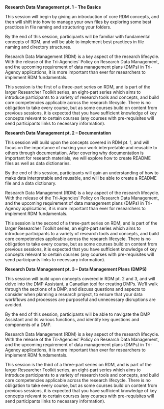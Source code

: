 **Research Data Management pt. 1 – The Basics** 

This session will begin by giving an introduction of core RDM concepts, and then will shift into how to manage your own files by exploring some best practices in file naming and structuring your folders.  

By the end of this session, participants will be familiar with fundamental concepts of RDM, and will be able to implement best practices in file naming and directory structures.

Research Data Management (RDM) is a key aspect of the research lifecycle. With the release of the Tri-Agencies’ Policy on Research Data Management, and the upcoming requirement of data management plans (DMPs) in Tri-Agency applications, it is more important than ever for researchers to implement RDM fundamentals.

This session is the first of a three-part series on RDM, and is part of the larger Researcher Toolkit series, an eight-part series which aims to introduce participants to a variety of research tools and concepts, and build core competencies applicable across the research lifecycle. There is no obligation to take every course, but as some courses build on content from previous sessions, it is expected that you have sufficient knowledge of key concepts relevant to certain courses (any courses with pre-requisites will send participants links to necessary information).

**Research Data Management pt. 2 – Documentation**

This session will build upon the concepts covered in RDM pt. 1, and will focus on the importance of making your work interpretable and reusable to others through documentation.  After covering why documentation is important for research materials, we will explore how to create README files as well as data dictionaries.

By the end of this session, participants will gain an understanding of how to make data interpretable and reusable, and will be able to create a README file and a data dictionary.

Research Data Management (RDM) is a key aspect of the research lifecycle. With the release of the Tri-Agencies’ Policy on Research Data Management, and the upcoming requirement of data management plans (DMPs) in Tri-Agency applications, it is more important than ever for researchers to implement RDM fundamentals.

This session is the second of a three-part series on RDM, and is part of the larger Researcher Toolkit series, an eight-part series which aims to introduce participants to a variety of research tools and concepts, and build core competencies applicable across the research lifecycle. There is no obligation to take every course, but as some courses build on content from previous sessions, it is expected that you have sufficient knowledge of key concepts relevant to certain courses (any courses with pre-requisites will send participants links to necessary information).

**Research Data Management pt. 3 – Data Management Plans (DMPS)**

This session will build upon concepts covered in RDM pt. 2 and 3, and will delve into the DMP Assistant, a Canadian tool for creating DMPs. We’ll walk through the sections of a DMP, and discuss questions and aspects to consider when planning a research project, to ensure that your data workflows and processes are purposeful and unnecessary disruptions are avoided.

By the end of this session, participants will be able to navigate the DMP Assistant and its various functions, and identify key questions and components of a DMP.

Research Data Management (RDM) is a key aspect of the research lifecycle. With the release of the Tri-Agencies’ Policy on Research Data Management, and the upcoming requirement of data management plans (DMPs) in Tri-Agency applications, it is more important than ever for researchers to implement RDM fundamentals.

This session is the third of a three-part series on RDM, and is part of the larger Researcher Toolkit series, an eight-part series which aims to introduce participants to a variety of research tools and concepts, and build core competencies applicable across the research lifecycle. There is no obligation to take every course, but as some courses build on content from previous sessions, it is expected that you have sufficient knowledge of key concepts relevant to certain courses (any courses with pre-requisites will send participants links to necessary information).
